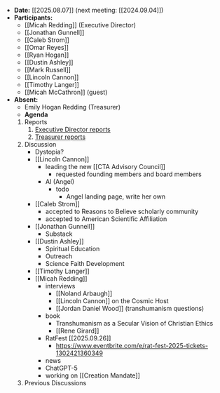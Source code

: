 - **Date:** [[2025.08.07]] (next meeting: [[2024.09.04]])
- **Participants:**
    - [[Micah Redding]] (Executive Director)
    - [[Jonathan Gunnell]]
	- [[Caleb Strom]]
	- [[Omar Reyes]]
	- [[Ryan Hogan]]
	- [[Dustin Ashley]]
	- [[Mark Russell]]
	- [[Lincoln Cannon]]
	- [[Timothy Langer]]
	- [[Micah McCathron]] (guest)
- **Absent:**
    - Emily Hogan Redding (Treasurer)
   - **Agenda**
    1. Reports
        1. [Executive Director reports](https://www.christiantranshumanism.org/reports/membership)
        2. [Treasurer reports](https://www.christiantranshumanism.org/reports/treasurer)
	2. Discussion 
		- Dystopia?
		- [[Lincoln Cannon]] 
			- leading the new [[CTA Advisory Council]]
				- requested founding members and board members
			- AI (Angel)
				- todo
					- Angel landing page, write her own
		- [[Caleb Strom]]
			- accepted to Reasons to Believe scholarly community
			- accepted to American Scientific Affiliation
		- [[Jonathan Gunnell]]
			- Substack
		- [[Dustin Ashley]] 
			- Spiritual Education
			- Outreach
			- Science Faith Development
		- [[Timothy Langer]]
		- [[Micah Redding]]
			- interviews
				- [[Noland Arbaugh]]
				- [[Lincoln Cannon]] on the Cosmic Host
				- [[Jordan Daniel Wood]] (transhumanism questions)
			- book
				- Transhumanism as a Secular Vision of Christian Ethics
				- [[Rene Girard]]
			- RatFest [[2025.09.26]]
				- https://www.eventbrite.com/e/rat-fest-2025-tickets-1302421360349
			- news
			- ChatGPT-5
			- working on [[Creation Mandate]]
	3. Previous Discussions
